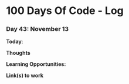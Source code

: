 # 100 Days Of Code - Log


### Day 43: November 13

**Today**:

**Thoughts** 

**Learning Opportunities:**

**Link(s) to work**

